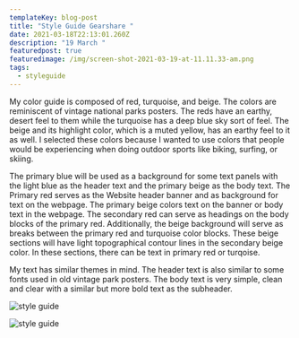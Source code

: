 ```yaml
---
templateKey: blog-post
title: "Style Guide Gearshare "
date: 2021-03-18T22:13:01.260Z
description: "19 March "
featuredpost: true
featuredimage: /img/screen-shot-2021-03-19-at-11.11.33-am.png
tags:
  - styleguide
---
```

My color guide is composed of red, turquoise, and beige.  The colors are reminiscent of vintage national parks posters.  The reds have an earthy, desert feel to them while the turquoise has a deep blue sky sort of feel.  The beige and its highlight color, which is a muted yellow, has an earthy feel to it as well.  I selected these colors because I wanted to use colors that people would be experiencing when doing outdoor sports like biking, surfing, or skiing.  

The primary blue will be used as a background for some text panels with the light blue as the header text and the primary beige as the body text.  The Primary red serves as the Website header banner and as background for text on the webpage.  The primary beige colors text on the banner or body text in the webpage.  The secondary red can serve as headings on the body blocks of the primary red.  Additionally, the beige background will serve as breaks between the primary red and turquoise color blocks.  These beige sections will have light topographical contour lines in the secondary beige color.  In these sections, there can be text in primary red or turqoise.  



My text has similar themes in mind.  The header text is also similar to some fonts used in old vintage park posters.  The body text is very simple, clean and clear  with a similar but more bold text as the subheader.  

![style guide](/img/screen-shot-2021-03-19-at-11.11.33-am.png "Color Guide")

![style guide](/img/screen-shot-2021-03-19-at-11.11.43-am.png "Text Guide")